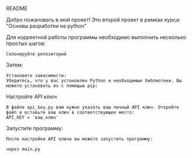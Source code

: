 README

Добро пожаловать в мой проект! Это второй проект в рамках курса: "Основы разработки на python"

Для корректной работы программы необходимо выполнить несколько простых шагов:

    Склонируйте репозиторий

Затем:

    Установите зависимости:
    Убедитесь, что у вас установлен Python и необходимые библиотеки. Вы можете установить их с помощью pip:


Настройте API ключ

    В файле api_key.py вам нужно указать ваш личный API ключ. Откройте файл и вставьте ваш ключ в соответствующее место:
    API_KEY = 'ваш_ключ'

Запустите программу:

    После настройки API ключа вы можете запустить программу:
    
    через main.py
